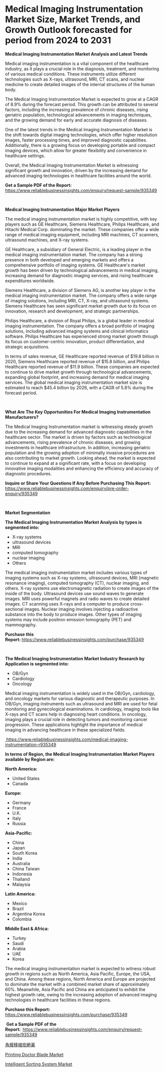 <p><h1>Medical Imaging Instrumentation Market Size, Market Trends, and Growth Outlook forecasted for period from 2024 to 2031</h1></p><p><strong>Medical Imaging Instrumentation Market Analysis and Latest Trends</strong></p>
<p><p>Medical imaging instrumentation is a vital component of the healthcare industry, as it plays a crucial role in the diagnosis, treatment, and monitoring of various medical conditions. These instruments utilize different technologies such as X-rays, ultrasound, MRI, CT scans, and nuclear medicine to create detailed images of the internal structures of the human body.</p><p>The Medical Imaging Instrumentation Market is expected to grow at a CAGR of 8.9% during the forecast period. This growth can be attributed to several factors, including the increasing prevalence of chronic diseases, rising geriatric population, technological advancements in imaging techniques, and the growing demand for early and accurate diagnosis of diseases.</p><p>One of the latest trends in the Medical Imaging Instrumentation Market is the shift towards digital imaging technologies, which offer higher resolution images, faster processing times, and improved diagnostic capabilities. Additionally, there is a growing focus on developing portable and compact imaging devices, which allow for greater flexibility and convenience in healthcare settings.</p><p>Overall, the Medical Imaging Instrumentation Market is witnessing significant growth and innovation, driven by the increasing demand for advanced imaging technologies in healthcare facilities around the world.</p></p>
<p><strong>Get a Sample PDF of the Report:&nbsp;</strong> <a href="https://www.reliablebusinessinsights.com/enquiry/request-sample/935349">https://www.reliablebusinessinsights.com/enquiry/request-sample/935349</a></p>
<p>&nbsp;</p>
<p><strong>Medical Imaging Instrumentation Major Market Players</strong></p>
<p><p>The medical imaging instrumentation market is highly competitive, with key players such as GE Healthcare, Siemens Healthcare, Philips Healthcare, and Hitachi Medical Corp. dominating the market. These companies offer a wide range of medical imaging equipment, including MRI machines, CT scanners, ultrasound machines, and X-ray systems.</p><p>GE Healthcare, a subsidiary of General Electric, is a leading player in the medical imaging instrumentation market. The company has a strong presence in both developed and emerging markets and offers a comprehensive portfolio of imaging systems. GE Healthcare's market growth has been driven by technological advancements in medical imaging, increasing demand for diagnostic imaging services, and rising healthcare expenditures worldwide.</p><p>Siemens Healthcare, a division of Siemens AG, is another key player in the medical imaging instrumentation market. The company offers a wide range of imaging solutions, including MRI, CT, X-ray, and ultrasound systems. Siemens Healthcare has seen significant market growth due to its focus on innovation, research and development, and strategic partnerships.</p><p>Philips Healthcare, a division of Royal Philips, is a global leader in medical imaging instrumentation. The company offers a broad portfolio of imaging solutions, including advanced imaging systems and clinical informatics software. Philips Healthcare has experienced strong market growth through its focus on customer-centric innovation, product differentiation, and strategic acquisitions.</p><p>In terms of sales revenue, GE Healthcare reported revenue of $19.8 billion in 2020, Siemens Healthcare reported revenue of $15.8 billion, and Philips Healthcare reported revenue of $11.9 billion. These companies are expected to continue to drive market growth through technological advancements, expanding global footprint, and increasing demand for medical imaging services. The global medical imaging instrumentation market size is estimated to reach $45.4 billion by 2026, with a CAGR of 5.8% during the forecast period.</p></p>
<p>&nbsp;</p>
<p><strong>What Are The Key Opportunities For Medical Imaging Instrumentation Manufacturers?</strong></p>
<p><p>The Medical Imaging Instrumentation market is witnessing steady growth due to the increasing demand for advanced diagnostic capabilities in the healthcare sector. The market is driven by factors such as technological advancements, rising prevalence of chronic diseases, and growing investments in healthcare infrastructure. In addition, increasing geriatric population and the growing adoption of minimally invasive procedures are also contributing to market growth. Looking ahead, the market is expected to continue to expand at a significant rate, with a focus on developing innovative imaging modalities and enhancing the efficiency and accuracy of diagnostic procedures.</p></p>
<p><strong>Inquire or Share Your Questions If Any Before Purchasing This Report:</strong> <a href="https://www.reliablebusinessinsights.com/enquiry/pre-order-enquiry/935349">https://www.reliablebusinessinsights.com/enquiry/pre-order-enquiry/935349</a></p>
<p>&nbsp;</p>
<p><strong>Market Segmentation</strong></p>
<p><strong>The Medical Imaging Instrumentation Market Analysis by types is segmented into:</strong></p>
<p><ul><li>X-ray systems</li><li>ultrasound devices</li><li>MRI</li><li>computed tomography</li><li>nuclear imaging</li><li>Others</li></ul></p>
<p><p>The medical imaging instrumentation market includes various types of imaging systems such as X-ray systems, ultrasound devices, MRI (magnetic resonance imaging), computed tomography (CT), nuclear imaging, and others. X-ray systems use electromagnetic radiation to create images of the inside of the body. Ultrasound devices use sound waves to generate images. MRI uses powerful magnets and radio waves to create detailed images. CT scanning uses X-rays and a computer to produce cross-sectional images. Nuclear imaging involves injecting a radioactive substance into the body to produce images. Other types of imaging systems may include positron emission tomography (PET) and mammography.</p></p>
<p><strong>Purchase this Report:&nbsp;</strong><a href="https://www.reliablebusinessinsights.com/purchase/935349">https://www.reliablebusinessinsights.com/purchase/935349</a></p>
<p>&nbsp;</p>
<p><strong>The Medical Imaging Instrumentation Market Industry Research by Application is segmented into:</strong></p>
<p><ul><li>OB/Gyn</li><li>Cardiology</li><li>Oncology</li></ul></p>
<p><p>Medical imaging instrumentation is widely used in the OB/Gyn, cardiology, and oncology markets for various diagnostic and therapeutic purposes. In OB/Gyn, imaging instruments such as ultrasound and MRI are used for fetal monitoring and gynecological examinations. In cardiology, imaging tools like X-rays and CT scans help in diagnosing heart conditions. In oncology, imaging plays a crucial role in detecting tumors and monitoring cancer progression. These applications highlight the importance of medical imaging in advancing healthcare in these specialized fields.</p></p>
<p><a href="https://www.reliablebusinessinsights.com/medical-imaging-instrumentation-r935349">&nbsp;https://www.reliablebusinessinsights.com/medical-imaging-instrumentation-r935349</a></p>
<p><strong>In terms of Region, the Medical Imaging Instrumentation Market Players available by Region are:</strong></p>
<p>
    <p> <strong> North America: </strong>
        <ul>
            <li>United States</li>
            <li>Canada</li>
        </ul>
        </p> 
    <p> <strong> Europe: </strong>
        <ul>
            <li>Germany</li>
            <li>France</li>
            <li>U.K.</li>
            <li>Italy</li>
            <li>Russia</li>
        </ul>
        </p> 
    <p> <strong> Asia-Pacific: </strong>
        <ul>
            <li>China</li>
            <li>Japan</li>
            <li>South Korea</li>
            <li>India</li>
            <li>Australia</li>
            <li>China Taiwan</li>
            <li>Indonesia</li>
            <li>Thailand</li>
            <li>Malaysia</li>
        </ul>
        </p> 
    <p> <strong> Latin America: </strong>
        <ul>
            <li>Mexico</li>
            <li>Brazil</li>
            <li>Argentina Korea</li>
            <li>Colombia</li>
        </ul>
        </p> 
    <p> <strong> Middle East & Africa: </strong>
        <ul>
            <li>Turkey</li>
            <li>Saudi</li>
            <li>Arabia</li>
            <li>UAE</li>
            <li>Korea</li>
        </ul>
    </p>
    </p>
<p><p>The medical imaging instrumentation market is expected to witness robust growth in regions such as North America, Asia Pacific, Europe, the USA, and China. Among these regions, North America and Europe are projected to dominate the market with a combined market share of approximately 60%. Meanwhile, Asia Pacific and China are anticipated to exhibit the highest growth rate, owing to the increasing adoption of advanced imaging technologies in healthcare facilities in these regions.</p></p>
<p><strong>Purchase this Report: </strong><a href="https://www.reliablebusinessinsights.com/purchase/935349">https://www.reliablebusinessinsights.com/purchase/935349</a></p>
<p>&nbsp;<strong>Get a Sample PDF of the Report:&nbsp;&nbsp;</strong><a href="https://www.reliablebusinessinsights.com/enquiry/request-sample/935349">https://www.reliablebusinessinsights.com/enquiry/request-sample/935349</a></p>
<p><strong></strong></p>
<p><p><a href="https://github.com/TysonKub/Market-Research-Report-List-1/blob/main/3645452168851.md">角膜移植拒絶薬</a></p><p><a href="https://www.linkedin.com/pulse/printing-doctor-blade-market-global-regional-analysis-focus-bv9of">Printing Doctor Blade Market</a></p><p><a href="https://www.linkedin.com/pulse/intelligent-sorting-system-market-global-regional-analysis-2024-mjwhf">Intelligent Sorting System Market</a></p></p>
